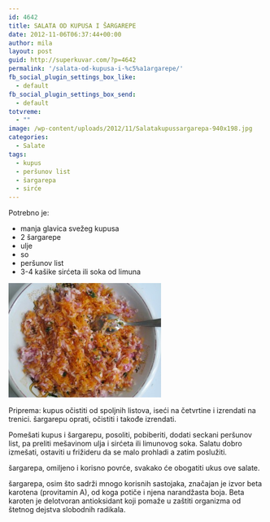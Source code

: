 ```yaml
---
id: 4642
title: SALATA OD KUPUSA I ŠARGAREPE
date: 2012-11-06T06:37:44+00:00
author: mila
layout: post
guid: http://superkuvar.com/?p=4642
permalink: '/salata-od-kupusa-i-%c5%a1argarepe/'
fb_social_plugin_settings_box_like:
  - default
fb_social_plugin_settings_box_send:
  - default
totvreme:
  - ""
image: /wp-content/uploads/2012/11/Salatakupussargarepa-940x198.jpg
categories:
  - Salate
tags:
  - kupus
  - peršunov list
  - šargarepa
  - sirće
---
```

Potrebno je:

  * manja glavica svežeg kupusa
  * 2 šargarepe
  * ulje
  * so
  * peršunov list
  * 3-4 kašike sirćeta ili soka od limuna

<img class="alignnone size-medium wp-image-4643" title="Salatakupussargarepa" src="/wp-content/uploads/2012/11/Salatakupussargarepa-300x225.jpg" alt="" width="300" height="225" /> 

Priprema: kupus očistiti od spoljnih listova, iseći na četvrtine i izrendati na trenici. šargarepu oprati, očistiti i takođe izrendati.

Pomešati kupus i šargarepu, posoliti, pobiberiti, dodati seckani peršunov list, pa preliti mešavinom ulja i sirćeta ili limunovog soka. Salatu dobro izmešati, ostaviti u frižideru da se malo prohladi a zatim poslužiti.

šargarepa, omiljeno i korisno povrće, svakako će obogatiti ukus ove salate.

šargarepa, osim što sadrži mnogo korisnih sastojaka, značajan je izvor beta karotena (provitamin A), od koga potiče i njena narandžasta boja. Beta karoten je delotvoran antioksidant koji pomaže u zaštiti organizma od štetnog dejstva slobodnih radikala.